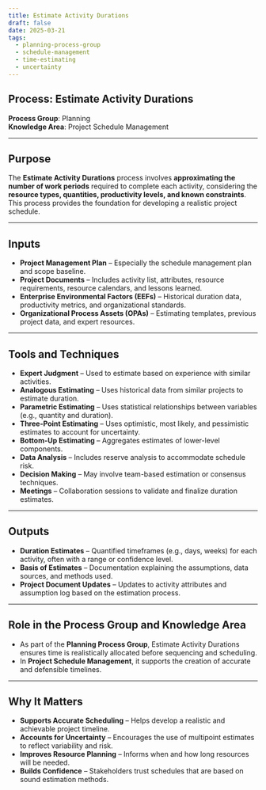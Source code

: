 ```yaml
---
title: Estimate Activity Durations  
draft: false
date: 2025-03-21  
tags:  
  - planning-process-group  
  - schedule-management  
  - time-estimating  
  - uncertainty  
---
```


## Process: Estimate Activity Durations

**Process Group**: Planning  
**Knowledge Area**: Project Schedule Management  

---

## Purpose

The **Estimate Activity Durations** process involves **approximating the number of work periods** required to complete each activity, considering the **resource types, quantities, productivity levels, and known constraints**. This process provides the foundation for developing a realistic project schedule.

---

## Inputs

- **Project Management Plan** – Especially the schedule management plan and scope baseline.
- **Project Documents** – Includes activity list, attributes, resource requirements, resource calendars, and lessons learned.
- **Enterprise Environmental Factors (EEFs)** – Historical duration data, productivity metrics, and organizational standards.
- **Organizational Process Assets (OPAs)** – Estimating templates, previous project data, and expert resources.

---

## Tools and Techniques

- **Expert Judgment** – Used to estimate based on experience with similar activities.
- **Analogous Estimating** – Uses historical data from similar projects to estimate duration.
- **Parametric Estimating** – Uses statistical relationships between variables (e.g., quantity and duration).
- **Three-Point Estimating** – Uses optimistic, most likely, and pessimistic estimates to account for uncertainty.
- **Bottom-Up Estimating** – Aggregates estimates of lower-level components.
- **Data Analysis** – Includes reserve analysis to accommodate schedule risk.
- **Decision Making** – May involve team-based estimation or consensus techniques.
- **Meetings** – Collaboration sessions to validate and finalize duration estimates.

---

## Outputs

- **Duration Estimates** – Quantified timeframes (e.g., days, weeks) for each activity, often with a range or confidence level.
- **Basis of Estimates** – Documentation explaining the assumptions, data sources, and methods used.
- **Project Document Updates** – Updates to activity attributes and assumption log based on the estimation process.

---

## Role in the Process Group and Knowledge Area

- As part of the **Planning Process Group**, Estimate Activity Durations ensures time is realistically allocated before sequencing and scheduling.
- In **Project Schedule Management**, it supports the creation of accurate and defensible timelines.

---

## Why It Matters

- **Supports Accurate Scheduling** – Helps develop a realistic and achievable project timeline.
- **Accounts for Uncertainty** – Encourages the use of multipoint estimates to reflect variability and risk.
- **Improves Resource Planning** – Informs when and how long resources will be needed.
- **Builds Confidence** – Stakeholders trust schedules that are based on sound estimation methods.

